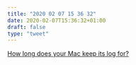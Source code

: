 ```yaml
---
title: "2020 02 07 15 36 32"
date: 2020-02-07T15:36:32+01:00
draft: false
type: "tweet"
---
```

[How long does your Mac keep its log for?](https://eclecticlight.co/2020/02/07/how-long-does-your-mac-keep-its-log-for/)

